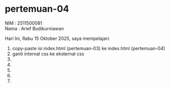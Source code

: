 # pertemuan-04

NIM : 2511500081<br>
Nama : Arief Budikurniawan<br>

Hari Ini, Rabu 15 Oktober 2025, saya mempelajari:
<ol>
  <li>copy-paste isi index.html (pertemuan-03) ke index.html (pertemuan-04)</li>
  <li>ganti internal css ke eksternal css</li>
  <li></li>
  <li></li>
  <li></li>
  <li></li>
  <li></li>
</ol>
